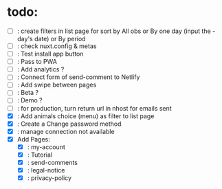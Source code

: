 # todo: 
- [ ] : create filters in list page for sort by All obs or By one day (input the - day's date) or By period
- [ ] : check nuxt.config & metas
- [ ] : Test install app button
- [ ] : Pass to PWA
- [ ] : Add analytics ?
- [ ] : Connect form of send-comment to Netlify
- [ ] : Add swipe between pages
- [ ] : Beta ?
- [ ] : Demo ?
- [ ] : for production, turn return url in nhost for emails sent
- [x] : Add animals choice (menu) as filter to list page
- [x] : Create a Change password method
- [x] : manage connection not available
- [x] Add Pages:
  - [x] : my-account
  - [x] : Tutorial
  - [x] : send-comments
  - [x] : legal-notice
  - [x] : privacy-policy